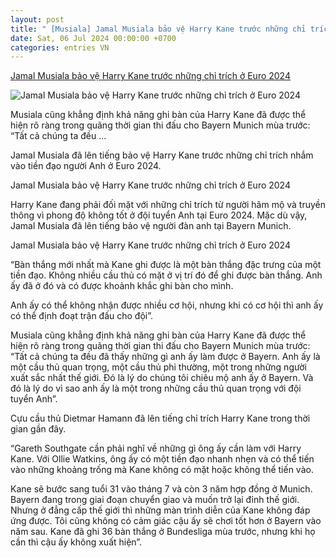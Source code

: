 ```yaml
---
layout: post
title: " [Musiala] Jamal Musiala bảo vệ Harry Kane trước những chỉ trích ở Euro 2024"
date: Sat, 06 Jul 2024 00:00:00 +0700
categories: entries VN
---
```

[Jamal Musiala bảo vệ Harry Kane trước những chỉ trích ở Euro 2024](https://bongda24h.vn/euro-2024/jamal-musiala-bao-ve-harry-kane-truoc-nhung-chi-trich-o-euro-2024-363-392780.html)

![Jamal Musiala bảo vệ Harry Kane trước những chỉ trích ở Euro 2024](https://static.bongda24h.vn/medias/standard/2024/06/26/100-2606045457.png)

Musiala cũng khẳng định khả năng ghi bàn của Harry Kane đã được thể hiện rõ ràng trong quãng thời gian thi đấu cho Bayern Munich mùa trước: “Tất cả chúng ta đều ...

Jamal Musiala đã lên tiếng bảo vệ Harry Kane trước những chỉ trích nhắm vào tiền đạo người Anh ở Euro 2024.

Jamal Musiala bảo vệ Harry Kane trước những chỉ trích ở Euro 2024

Harry Kane đang phải đối mặt với những chỉ trích từ người hâm mộ và truyền thông vì phong độ không tốt ở đội tuyển Anh tại Euro 2024. Mặc dù vậy, Jamal Musiala đã lên tiếng bảo vệ người đàn anh tại Bayern Munich.

Jamal Musiala bảo vệ Harry Kane trước những chỉ trích ở Euro 2024

“Bàn thắng mới nhất mà Kane ghi được là một bàn thắng đặc trưng của một tiền đạo. Không nhiều cầu thủ có mặt ở vị trí đó để ghi được bàn thắng. Anh ấy đã ở đó và có được khoảnh khắc ghi bàn cho mình.

Anh ấy có thể không nhận được nhiều cơ hội, nhưng khi có cơ hội thì anh ấy có thể định đoạt trận đấu cho đội”.

Musiala cũng khẳng định khả năng ghi bàn của Harry Kane đã được thể hiện rõ ràng trong quãng thời gian thi đấu cho Bayern Munich mùa trước: “Tất cả chúng ta đều đã thấy những gì anh ấy làm được ở Bayern. Anh ấy là một cầu thủ quan trọng, một cầu thủ phi thường, một trong những người xuất sắc nhất thế giới. Đó là lý do chúng tôi chiêu mộ anh ấy ở Bayern. Và đó là lý do vì sao anh ấy là một trong những cầu thủ quan trọng với đội tuyển Anh”.

Cựu cầu thủ Dietmar Hamann đã lên tiếng chỉ trích Harry Kane trong thời gian gần đây.

“Gareth Southgate cần phải nghĩ về những gì ông ấy cần làm với Harry Kane. Với Ollie Watkins, ông ấy có một tiền đạo nhanh nhẹn và có thể tiến vào những khoảng trống mà Kane không có mặt hoặc không thể tiến vào.

Kane sẽ bước sang tuổi 31 vào tháng 7 và còn 3 năm hợp đồng ở Munich. Bayern đang trong giai đoạn chuyển giao và muốn trở lại đỉnh thế giới. Nhưng ở đẳng cấp thế giới thì những màn trình diễn của Kane không đáp ứng được. Tôi cũng không có cảm giác cậu ấy sẽ chơi tốt hơn ở Bayern vào năm sau. Kane đã ghi 36 bàn thắng ở Bundesliga mùa trước, nhưng khi họ cần thì cậu ấy không xuất hiện”.

